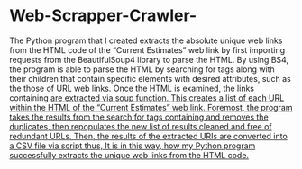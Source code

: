 # Web-Scrapper-Crawler-

The Python program that I created extracts the absolute unique web links from the HTML code of the “Current Estimates” web link by first importing requests from the BeautifulSoup4 library to parse the HTML. By using BS4, the program is able to parse the HTML by searching for tags along with their children that contain specific elements with desired attributes, such as the those of URL web links. Once the HTML is examined, the links containing <a href> are extracted via soup function. This creates a list of each URL within the HTML of the “Current Estimates” web link. Foremost, the program takes the results from the search for tags containing <a href> and removes the duplicates, then repopulates the new list of results cleaned and free of redundant URLs. Then, the results of the extracted URIs are converted into a CSV file via script thus, It is in this way, how my Python program successfully extracts the unique web links from the HTML code.
